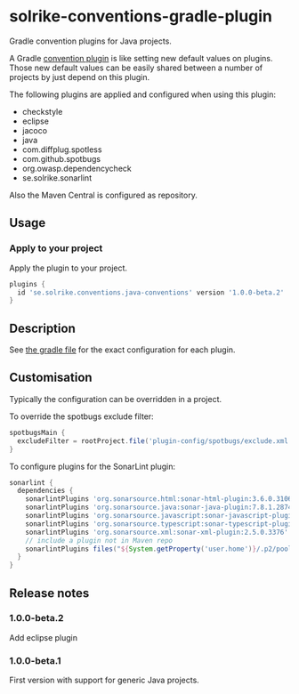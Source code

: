 # solrike-conventions-gradle-plugin
Gradle convention plugins for Java projects.

A Gradle [convention plugin](https://docs.gradle.org/current/userguide/sharing_build_logic_between_subprojects.html#sec:convention_plugins) is like setting new
default values on plugins. Those new default values can be easily shared between a number of projects by just
depend on this plugin.

The following plugins are applied and configured when using this plugin:
* checkstyle
* eclipse
* jacoco
* java
* com.diffplug.spotless
* com.github.spotbugs
* org.owasp.dependencycheck
* se.solrike.sonarlint

Also the Maven Central is configured as repository.

## Usage
### Apply to your project
Apply the plugin to your project.

```groovy
plugins {
  id 'se.solrike.conventions.java-conventions' version '1.0.0-beta.2'
}
```

## Description
See [the gradle file](./src/main/groovy/se.solrike.conventions.java-conventions.gradle) for the exact configuration for each plugin.

## Customisation
Typically the configuration can be overridden in a project.

To override the spotbugs exclude filter:

```groovy
spotbugsMain {
  excludeFilter = rootProject.file('plugin-config/spotbugs/exclude.xml')
}
```

To configure plugins for the SonarLint plugin:

```groovy
sonarlint {
  dependencies {
    sonarlintPlugins 'org.sonarsource.html:sonar-html-plugin:3.6.0.3106'
    sonarlintPlugins 'org.sonarsource.java:sonar-java-plugin:7.8.1.28740'
    sonarlintPlugins 'org.sonarsource.javascript:sonar-javascript-plugin:8.8.0.17228' // both JS and TS
    sonarlintPlugins 'org.sonarsource.typescript:sonar-typescript-plugin:2.1.0.4359'
    sonarlintPlugins 'org.sonarsource.xml:sonar-xml-plugin:2.5.0.3376'
    // include a plugin not in Maven repo
    sonarlintPlugins files("${System.getProperty('user.home')}/.p2/pool/plugins/org.sonarlint.eclipse.core_7.2.1.42550/plugins/sonar-secrets-plugin-1.1.0.36766.jar")
  }
}
```


## Release notes

### 1.0.0-beta.2
Add eclipse plugin

### 1.0.0-beta.1
First version with support for generic Java projects.


